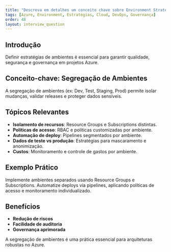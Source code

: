 ```yaml
---
title: "Descreva em detalhes um conceito chave sobre Environment Strategies relevante para arquitetura no Azure."
tags: [Azure, Environment, Estratégias, Cloud, DevOps, Governança]
order: 48
layout: interview_question
---
```


## Introdução

Definir estratégias de ambientes é essencial para garantir qualidade, segurança e governança em projetos Azure.

## Conceito-chave: Segregação de Ambientes

A segregação de ambientes (ex: Dev, Test, Staging, Prod) permite isolar mudanças, validar releases e proteger dados sensíveis.

## Tópicos Relevantes

- **Isolamento de recursos**: Resource Groups e Subscriptions distintas.
- **Políticas de acesso**: RBAC e políticas customizadas por ambiente.
- **Automação de deploy**: Pipelines segmentados por ambiente.
- **Dados de teste vs produção**: Estratégias para mascaramento e anonimização.
- **Custos**: Monitoramento e controle de gastos por ambiente.

## Exemplo Prático

Implemente ambientes separados usando Resource Groups e Subscriptions. Automatize deploys via pipelines, aplicando políticas de acesso e monitoramento individualizado.

## Benefícios

- **Redução de riscos**
- **Facilidade de auditoria**
- **Governança aprimorada**

A segregação de ambientes é uma prática essencial para arquiteturas robustas no Azure.

